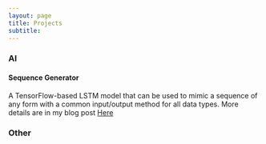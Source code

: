 ```yaml
---
layout: page
title: Projects
subtitle:
---
```

### AI
#### Sequence Generator
A TensorFlow-based LSTM model that can be used to mimic a sequence of any form with a common input/output method for all data types. More details are in my blog post <a href="https://cqdinh.github.io/">Here</a>
### Other
